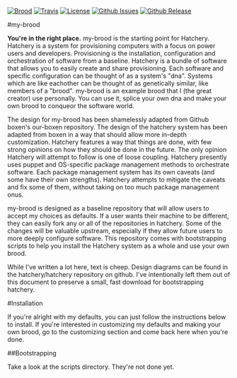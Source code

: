 [![Brood](http://img.shields.io/badge/brood-Hatchery-735145.svg?style=flat-square)](https://github.com/hatchery)
[![Travis](https://img.shields.io/travis/hatchery/my-brood.svg?style=flat-square)](https://travis-ci.org/hatchery/my-brood)
[![License](http://img.shields.io/badge/license-MIT-brightgreen.svg?style=flat-square)](https://github.com/hatchery/my-brood/blob/master/LICENSE.md)
[![Github Issues](https://img.shields.io/github/issues/hatchery/my-brood.svg?style=flat-square)](https://github.com/hatchery/my-brood/issues)
[![Github Release](https://img.shields.io/github/release/hatchery/my-brood.svg?style=flat-square)](https://github.com/hatchery/my-brood/releases)


#my-brood

**You're in the right place.** my-brood is the starting point for Hatchery.
Hatchery is a system for provisioning computers with a focus on power users and developers.
Provisioning is the installation, configuration and orchestration of software from a baseline.
Hatchery is a bundle of software that allows you to easily create and share provisioning.
Each software and specific configuration can be thought of as a system's "dna".
Systems which are like eachother can be thought of as genetically similar, like members of a "brood".
my-brood is an example brood that I (the great creator) use personally.
You can use it, splice your own dna and make your own brood to conqueor the software world.

The design for my-brood has been shamelessly adapted from Github boxen's our-boxen repository.
The design of the hatchery system has been adapted from boxen in a way that should allow more in-depth customization.
Hatchery features a way that things are done, with few strong opinions on how they should be done in the future.
The only opinion Hatchery will attempt to follow is one of loose coupling.
Hatchery presently uses puppet and OS-specific package management methods to orchestrate software.
Each package management system has its own caveats (and some have their own strengths).
Hatchery attempts to mitigate the caveats and fix some of them, without taking on too much package management onus.

my-brood is designed as a baseline repository that will allow users to accept my choices as defaults.
If a user wants their machine to be different, they can easily fork any or all of the repositories in hatchery.
Some of the changes will be valuable upstream, especially if they allow future users to more deeply configure software.
This repository comes with bootstrapping scripts to help you install the Hatchery system as a whole and use your own brood.

While I've written a lot here, text is cheep.
Design diagrams can be found in the hatchery/hatchery repository on github.
I've intentionally left them out of this document to preserve a small, fast download for bootstrapping hatchery.

#Installation

If you're alright with my defaults, you can just follow the instructions below to install.
If you're interested in customizing my defaults and making your own brood, go to the customizing section and come back here when you're done.

##Bootstrapping

Take a look at the scripts directory. They're not done yet.
